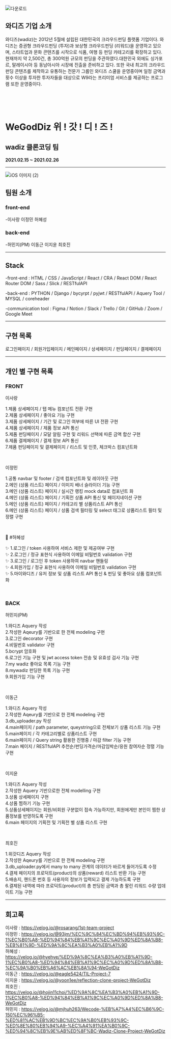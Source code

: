![다운로드](https://user-images.githubusercontent.com/65124480/109489263-f0173500-7ac9-11eb-850c-062b9f1a828d.jpg)

## 와디즈 기업 소개

와디즈(wadiz)는 2012년 5월에 설립된 대한민국의 크라우드펀딩 플랫폼 기업이다.
와디즈는 증권형 크라우드펀딩 (투자)과 보상형 크라우드펀딩 (리워드)을 운영하고 있으며, 스타트업과 문화 콘텐츠를 시작으로 식품, 여행 등 펀딩 카테고리를 확장하고 있다. 현재까지 약 2,500건, 총 300억원 규모의 펀딩을 주관하였다.대한민국 외에도 싱가포르, 말레이시아 등 동남아시아 시장에 진출을 준비하고 있다. 또한 국내 최고의 크라우드 펀딩 콘텐츠를 제작하고 유통하는 전문가 그룹인 와디즈 스쿨을 운영중이며 일정 금액과 횟수 이상을 투자한 투자자들을 대상으로 W9라는 프리미엄 서비스를 제공하는 프로그램 또한 운영중이다.

<br>
<br>
<br>

# WeGodDiz 위 ! 갓 ! 디 ! 즈 !

## wadiz 클론코딩 팀

**2021.02.15 ~ 2021.02.26**

---

![iOS 이미지 (2)](https://user-images.githubusercontent.com/65124480/109488543-0cff3880-7ac9-11eb-9a04-4b57034acdea.jpg)

## 팀원 소개

### front-end

-이사랑 이정민 허혜성

### back-end

-허민지(PM) 이동근 이지윤 최호진

---

## Stack

-front-end : HTML / CSS / JavaScript / React / CRA / React DOM / React Router DOM / Sass / Slick / RESTfulAPI

-back-end : PYTHON / Django / bycyrpt / pyjwt / RESTfulAPI / Aquery Tool / MYSQL / coreheader

-communication tool : Figma / Notion / Slack / Trello / Git / GitHub / Zoom / Google Meet

---

## 구현 목록

로그인페이지 / 회원가입페이지 / 메인페이지 / 상세페이지 / 펀딩페이지 / 결제페이지

---

## 개인 별 구현 목록

### FRONT

이사랑

1.제품 상세페이지 / 탭 메뉴 컴포넌트 전환 구현<br>2.제품 상세페이지 / 좋아요 기능 구현<br>3.제품 상세페이지 / 기간 및 로그인 여부에 따른 UI 전환 구현<br>4.제품 상세페이지 / 제품 정보 API 통신<br>5.제품 펀딩페이지 / 모달 알림 구현 및 리워드 선택에 따른 금액 합산 구현<br>6.제품 결제페이지 / 결제 정보 API 통신<br>7.제품 펀딩페이지 및 결제페이지 / 리스트 및 인풋, 체크박스 컴포넌트화

<br>

이정민

1.공통 navbar 및 footer / 검색 컴포넌트화 및 레이아웃 구현 <br> 2.메인 (상품 리스트) 페이지 / 이미지 배너 슬라이더 기능 구현 <br> 3.메인 (상품 리스트) 페이지 / 실시간 랭킹 mock data로 컴포넌트 화 <br> 4.메인 (상품 리스트) 페이지 / 기획전 상품 API 통신 및 페이지네이션 구현 <br> 5.메인 (상품 리스트) 페이지 / 카테고리 별 상품리스트 API 통신 <br> 6.메인 (상품 리스트) 페이지 / 상품 검색 필터링 및 select 태그로 상품리스트 필터 및 정렬 구현 <br>

<br>

🌈 #허혜성

✨ 1.로그인 / token 사용하여 서비스 제한 및 제공여부 구현<br>✨ 2.로그인 / 정규 표현식 사용하여 이메일 비밀번호 validation 구현<br> ✨ 3.로그인 / 로그인 후 token 사용하여 navbar 핸들링<br> ✨ 4.회원가입 / 정규 표현식 사용하여 이메일 비밀번호 validation 구현<br>✨ 5.마이와디즈 / 유저 정보 및 상품 리스트 API 통신 & 펀딩 및 좋아요 상품 컴포넌트화

<br>

### BACK

허민지(PM)

1.와디즈 Aquery 작성<br>2.작성한 Aqeury를 기반으로 한 전체 modeling 구현<br>3.로그인 decorator 구현<br>4.비밀번호 validator 구현<br>5.bcrypt 암호화<br>6.로그인 기능 구현 및 jwt access token 전송 및 유효성 검사 기능 구현 <br>7.my wadiz 좋아요 목록 기능 구현<br>8.mywadiz 펀딩한 목록 기능 구현<br>9.회원가입 기능 구현

<br>

이동근

1.와디즈 Aquery 작성 <br>2.작성한 Aqeury를 기반으로 한 전체 modeling 구현<br>3.db_uploader.py 작성 <br>4.main페이지 / path parameter, queystring으로 전체보기 상품 리스트 기능 구현 <br>5.main페이지 / 각 카테고리별로 상품리스트 구현 <br>6.main페이지 / Query string 활용한 진행중 / 마감 filter 기능 구현 <br>7.main 페이지 / RESTfulAPI 추천순/펀딩가격순/마감임박순/응원 참여자순 정렬 기능 구현

<br>

이지윤

1.와디즈 Aquery 작성 <br>2.작성한 Aquery 기반으로한 전체 modelling 구현 <br>3.상품 상세페이지 구현 <br>4.상품 찜하기 기능 구현 <br>5.상품상세페이지는 회원/비회원 구분없이 접속 가능하지만, 회원에게만 본인이 찜한 상품정보를 반영하도록 구현 <br>6.main 페이지의 기획전 및 기획전 별 상품 리스트 구현

<br>

최호진

1.위갓디즈 Aquery 작성<br> 2.작성한 Aqeury를 기반으로 한 전체 modeling 구현<br> 3.db_uploader.py에서 many to many 관계의 데이터가 바르게 들어가도록 수정 <br> 4.결제 페이지의 프로덕트(product)의 상품(reward) 리스트 반환 기능 구현<br> 5.배송지, 핸드폰 번호 등 사용자의 정보가 입력되고 결제 가능하도록 구현<br> 6.결제된 내역에 따라 프로덕트(product)의 총 펀딩된 금액과 총 팔린 리워드 수량 업데이트 기능 구현<br>

---

## 회고록

이사랑 : https://velog.io/@rosarang/1st-team-project<br>
이정민 : https://velog.io/@93jm/%EC%9C%84%EC%BD%94%EB%93%9C-1%EC%B0%A8-%ED%94%84%EB%A1%9C%EC%A0%9D%ED%8A%B8-%EB%81%9D-%ED%9A%8C%EA%B3%A0%EB%A1%9D<br>
허혜성 : https://velog.io/@hyehye/%ED%9A%8C%EA%B3%A0%EB%A1%9D-1%EC%B0%A8-%ED%94%84%EB%A1%9C%EC%A0%9D%ED%8A%B8-%EC%9A%B0%EB%A6%AC%EB%8A%94-WeGotDiz<br>
이동근 : https://velog.io/@eagle5424/TIL-Project-7<br>
이지윤 : https://velog.io/@yoon1ee/reflection-clone-project-WeGotDiz <br>
최호진 : https://velog.io/@hojin11choi/%ED%9A%8C%EA%B3%A0%EB%A1%9D-1%EC%B0%A8-%ED%94%84%EB%A1%9C%EC%A0%9D%ED%8A%B8-WeGotDiz<br>
허민지 : https://velog.io/@mjhuh263/Wecode-%EB%A7%A4%EC%B6%9C-150%EC%96%B5-%ED%81%AC%EB%9D%BC%EC%9A%B0%EB%93%9C-%ED%8E%80%EB%94%A9-%EC%A4%91%EA%B0%9C-%ED%94%8C%EB%9E%AB%ED%8F%BC-Wadiz-Clone-Project-WeGotDiz<br>

